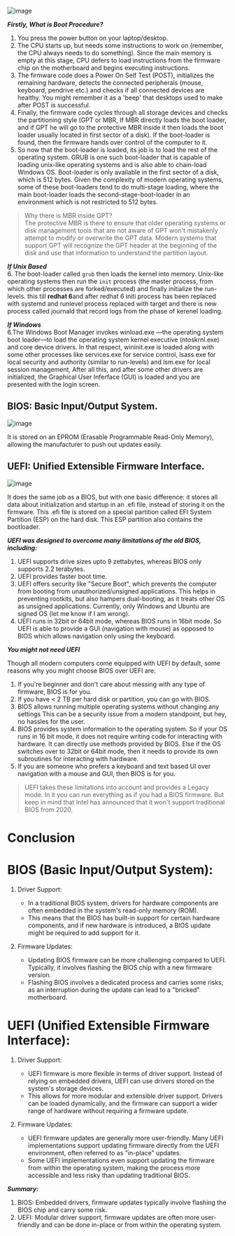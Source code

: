 ![image](https://github.com/7arbeyx01/HardWare-and-Chips/assets/18347638/6ebed1a9-85ad-4e81-8852-bb7ee5362bd3)

***Firstly, What is Boot Procedure?***
1. You press the power button on your laptop/desktop.
2. The CPU starts up, but needs some instructions to work on (remember, the CPU always needs to do something). Since the main memory is empty at this stage, CPU defers to load instructions from the firmware chip on the motherboard and begins executing instructions.
3. The firmware code does a Power On Self Test (POST), initializes the remaining hardware, detects the connected peripherals (mouse, keyboard, pendrive etc.) and checks if all connected devices are healthy. You might remember it as a 'beep' that desktops used to make after POST is successful.
4. Finally, the firmware code cycles through all storage devices and checks the partitioning style (GPT or MBR, If MBR directly loads the boot loader, and if GPT he will go to the protective MBR inside it then loads the boot loader usually located in first sector of a disk). If the boot-loader is found, then the firmware hands over control of the computer to it.
5. So now that the boot-loader is loaded, its job is to load the rest of the operating system. GRUB is one such boot-loader that is capable of loading unix-like operating systems and is also able to chain-load Windows OS. Boot-loader is only available in the first sector of a disk, which is 512 bytes. Given the complexity of modern operating systems, some of these boot-loaders tend to do multi-stage loading, where the main boot-loader loads the second-stage-boot-loader in an environment which is not restricted to 512 bytes.<br>

> Why there is MBR inside GPT?<br>
>The protective MBR is there to ensure that older operating systems or disk management tools that are not aware of GPT won't mistakenly attempt to modify or overwrite the GPT data. Modern systems that support GPT will recognize the GPT header at the beginning of the disk and use that information to understand the partition layout.<br>

***If Unix Based***<br>
6. The boot-loader called ```grub``` then loads the kernel into memory. Unix-like operating systems then run the ```init``` process (the master process, from which other processes are forked/executed) and finally initialize the run-levels. this till **redhat 6**and after redhat 6 initi process has been replaced with systemd and runlevel process replaced with target and there is new process called journald that record logs from the phase of kerenel loading.<br>

***If Windows***<br>
6.The Windows Boot Manager invokes winload.exe —the operating system boot loader—to load the operating system kernel executive (ntoskrnl.exe) and core device drivers. In that respect, wininit.exe is loaded along with some other processes like services.exe for service control, lsass.exe for local security and authority (similar to run-levels) and lsm.exe for local session management, After all this, and after some other drivers are initialized, the Graphical User Inferface (GUI) is loaded and you are presented with the login screen.

## BIOS: Basic Input/Output System. <br>
![image](https://github.com/7arbeyx01/HardWare-and-Chips/assets/18347638/4c899b44-cfcf-4b3a-aedf-ed0537211d13)

It is stored on an EPROM (Erasable Programmable Read-Only Memory), allowing the manufacturer to push out updates easily.

## UEFI: Unified Extensible Firmware Interface. <br>
![image](https://github.com/7arbeyx01/HardWare-and-Chips/assets/18347638/992b0729-f8e6-46e6-83b4-5427c2b1f5aa)

It does the same job as a BIOS, but with one basic difference: it stores all data about initialization and startup in an .efi file, instead of storing it on the firmware.
This .efi file is stored on a special partition called EFI System Partition (ESP) on the hard disk. This ESP partition also contains the bootloader.

***UEFI was designed to overcome many limitations of the old BIOS, including:***

1. UEFI supports drive sizes upto 9 zettabytes, whereas BIOS only supports 2.2 terabytes.
2. UEFI provides faster boot time.
3. UEFI offers security like "Secure Boot", which prevents the computer from booting from unauthorized/unsigned applications. This helps in preventing rootkits, but also hampers dual-booting, as it treats other OS as unsigned applications. Currently, only Windows and Ubuntu are signed OS (let me know if I am wrong).
4. UEFI runs in 32bit or 64bit mode, whereas BIOS runs in 16bit mode. So UEFI  is able to provide a GUI (navigation with mouse) as opposed to BIOS which allows navigation only using the keyboard.

***You might not need UEFI***
 
Though all modern computers come equipped with UEFI by default, some reasons why you might choose BIOS over UEFI are:<br>
1. If you're beginner and don't care about messing with any type of firmware, BIOS is for you.
2. If you have < 2 TB per hard disk or partition, you can go with BIOS.
3. BIOS allows running multiple operating systems without changing any settings This can be a security issue from a modern standpoint, but hey, no hassles for the user.
4. BIOS provides system information to the operating system. So if your OS runs in 16 bit mode, it does not require writing code for interacting with hardware. It can directly use methods provided by BIOS. Else if the OS switches over to 32bit or 64bit mode, then it needs to provide its own subroutines for interacting with hardware.
5. If you are someone who prefers a keyboard and text based UI over navigation with a mouse and GUI, then BIOS is for you.

> UEFI takes these limitations into account and provides a Legacy mode. In it you can run everything as if you had a BIOS firmware. But keep in mind that Intel has announced that it won't support traditional BIOS from 2020.

# Conclusion

# BIOS (Basic Input/Output System):

1. Driver Support:
   - In a traditional BIOS system, drivers for hardware components are often embedded in the system's read-only memory (ROM).
   - This means that the BIOS has built-in support for certain hardware components, and if new hardware is introduced, a BIOS update might be required to add support for it.

2. Firmware Updates:
   - Updating BIOS firmware can be more challenging compared to UEFI. Typically, it involves flashing the BIOS chip with a new firmware version.
   - Flashing BIOS involves a dedicated process and carries some risks, as an interruption during the update can lead to a "bricked" motherboard.

# UEFI (Unified Extensible Firmware Interface):

1. Driver Support:
   - UEFI firmware is more flexible in terms of driver support. Instead of relying on embedded drivers, UEFI can use drivers stored on the system's storage devices.
   - This allows for more modular and extensible driver support. Drivers can be loaded dynamically, and the firmware can support a wider range of hardware without requiring a firmware update.

2. Firmware Updates:
   - UEFI firmware updates are generally more user-friendly. Many UEFI implementations support updating firmware directly from the UEFI environment, often referred to as "in-place" updates.
   - Some UEFI implementations even support updating the firmware from within the operating system, making the process more accessible and less risky than updating traditional BIOS.

***Summary:***
1. BIOS: Embedded drivers, firmware updates typically involve flashing the BIOS chip and carry some risk.
2. UEFI: Modular driver support, firmware updates are often more user-friendly and can be done in-place or from within the operating system.
